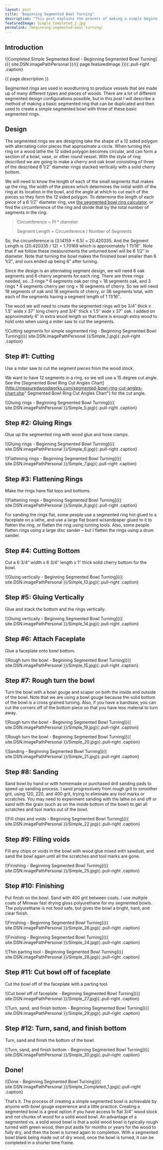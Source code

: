 ```yaml
---
layout: post
title: "Beginning Segmented Bowl Turning"
description: "This post explains the process of making a simple beginning segmented bowl turning."
featuredImage: Simple_Completed_2.jpg
permalink: /beginning-segmented-bowl-turning/
---
```


Introduction
------------

![Completed Simple Segmented Bowl - Beginning Segmented Bowl Turning]({{ site.DSN.imagePathPersonal }}/{{ page.featuredImage }}){:.pull-right .caption}

{{ page.description }}

Segmented rings are used in woodturning to produce vessels that are made
up of many different types and pieces of woods. There are a lot of
different segmented design configurations possible, but in this post I
will describe a method of making a basic segmented ring that can be
duplicated and then used to create a simple segmented bowl with three of
these basic segmented rings.

Design
------

The segmented rings we are designing take the shape of a 12 sided
polygon with alternating color pieces that approximate a circle. When
turning this ring on a wood lathe the 12 sided polygon becomes circular,
and can form a section of a bowl, vase, or other round vessel. With the
style of ring described we are going to make a cherry and oak bowl
consisting of three of the described 6 1/2″ diameter rings stacked
vertically with a solid cherry bottom.

We will need to know the length of each of the small segments that makes
up the ring, the width of the pieces which determines the initial width
of the ring at its location in the bowl, and the angle at which to cut
each of the pieces so they form the 12 sided polygon. To determine the
length of each piece of a 6 1/2″ diameter ring, use [the segmented bowl
ring
calculator](http://measuredwoodworks.com/segmented-bowl-ring-calculator "Segmented Bowl Ring calculator"),
or find the circumference of the ring and divide that by the total
number of segments in the ring:

> Circumference = PI \* diameter
>
> Segment Length = Circumference / Number of Segments

So, the circumference is (3.14159 \* 6.5) = 20.420335. And the Segment
Length is (20.420335 / 12) = 1.70169 which is approximately 1 11/16″.
Note that if we follow these measurements the unturned bowl will be 6
1/2″ in diameter. Note that turning the bowl makes the finished bowl
smaller than 6 1/2″, and ours ended up being 6″ after turning.

Since the design is an alternating segment design, we will need 6 oak
segments and 6 cherry segments for each ring. There are three rings
needed, so…3 rings \* 6 segments oak per ring = 18 segments oak, and 3
rings \* 6 segments cherry per ring = 18 segments of cherry. So we will
need 18 segments of oak and 18 segments of cherry, or 36 segments total,
with each of the segments having a segment length of 1 11/16″.

The wood we will need to create the segmented rings will be 3/4″ thick x
1.5″ wide x 37″ long cherry and 3/4″ thick x 1.5″ wide x 37″ oak. I
added on approximately 6″ in extra wood length so that there is enough
extra wood to hold onto when using a miter saw to cut the segments.

![Cutting segments for simple segmented ring - Beginning Segmented Bowl Turning]({{ site.DSN.imagePathPersonal }}/Simple_1.jpg){:.pull-right .caption}

Step \#1: Cutting
-----------------

Use a miter saw to cut the segment pieces from the wood stock.

We want to have 12 segments in a ring, so we will use a 15 degree cut
angle. See the [Segmented Bowl Ring Cut Angles Chart](http://measuredwoodworks.com/segmented-bowl-ring-cut-angles-chart.php" Segmented Bowl Ring Cut Angles Chart") for the cut angle.

<div class="pull-reset"></div>

![Gluing rings - Beginning Segmented Bowl Turning]({{ site.DSN.imagePathPersonal }}/Simple_5.jpg){:.pull-right .caption}

Step \#2: Gluing Rings
----------------------

Glue up the segmented ring with wood glue and hose clamps.

<div class="pull-reset"></div>

![Gluing rings - Beginning Segmented Bowl Turning]({{ site.DSN.imagePathPersonal }}/Simple_6.jpg){:.pull-right .caption}

<div class="pull-reset"></div>

![Flattening rings - Beginning Segmented Bowl Turning]({{ site.DSN.imagePathPersonal }}/Simple_7.jpg){:.pull-right .caption}

Step \#3: Flattening Rings
--------------------------

Make the rings have flat tops and bottoms.

<div class="pull-reset"></div>

![Flattening rings - Beginning Segmented Bowl Turning]({{ site.DSN.imagePathPersonal }}/Simple_8.jpg){:.pull-right .caption}

For sanding the rings flat, some people use a segmented ring hot glued
to a faceplate on a lathe, and use a large flat board w/sandpaper glued
to it to flatten the ring, or flatten the ring using turning tools.
Also, some people flatten rings using a large disc sander – but I
flatten the rings using a drum sander.

<div class="pull-reset"></div>

Step \#4: Cutting Bottom
------------------------

Cut a 6 3/4″ width x 6 3/4″ length x 1″ thick solid cherry bottom for
the bowl.

![Gluing vertically - Beginning Segmented Bowl Turning]({{ site.DSN.imagePathPersonal }}/Simple_13.jpg){:.pull-right .caption}

Step \#5: Gluing Vertically
---------------------------

Glue and stack the bottom and the rings vertically.

<div class="pull-reset"></div>

![Gluing vertically - Beginning Segmented Bowl Turning]({{ site.DSN.imagePathPersonal }}/Simple_14.jpg){:.pull-right .caption}

<div class="pull-reset"></div>

Step \#6: Attach Faceplate
--------------------------

Glue a faceplate onto bowl bottom.

![Rough turn the bowl - Beginning Segmented Bowl Turning]({{ site.DSN.imagePathPersonal }}/Simple_15.jpg){:.pull-right .caption}

Step \#7: Rough turn the bowl
-----------------------------

Turn the bowl with a bowl gouge and scaper on both the inside and
outside of the bowl. Note that we are using a bowl gouge because the
solid bottom of the bowl is a cross grained turning. Also, if you have a
bandsaw, you can cut the corners off of the bottom piece so that you
have less material to turn away.

<div class="pull-reset"></div>

![Rough turn the bowl - Beginning Segmented Bowl Turning]({{ site.DSN.imagePathPersonal }}/Simple_19.jpg){:.pull-right .caption}

<div class="pull-reset"></div>

![Rough turn the bowl - Beginning Segmented Bowl Turning]({{ site.DSN.imagePathPersonal }}/Simple_20.jpg){:.pull-right .caption}

<div class="pull-reset"></div>

![Sanding - Beginning Segmented Bowl Turning]({{ site.DSN.imagePathPersonal }}/Simple_21.jpg){:.pull-right .caption}

Step \#8: Sanding
-----------------

Sand bowl by hand or with homemade or purchased drill sanding pads to
speed up sanding process. I sand progressively from rough grit to
smoother grit, using 120, 220, and 400 grit, trying to eliminate any
tool marks or scratches. You may need to experiment sanding with the
lathe on and off or sand with the grain (such as on the inside bottom of
the bowl) to get all scratches and tool marks out of the bowl.

<div class="pull-reset"></div>

![Fill chips and voids - Beginning Segmented Bowl Turning]({{ site.DSN.imagePathPersonal }}/Simple_22.jpg){:.pull-right .caption}

Step \#9: Filling voids
-----------------------

Fill any chips or voids in the bowl with wood glue mixed with sawdust,
and sand the bowl again until all the scratches and tool marks are gone.

<div class="pull-reset"></div>

![Finishing - Beginning Segmented Bowl Turning]({{ site.DSN.imagePathPersonal }}/Simple_25.jpg){:.pull-right .caption}

Step \#10: Finishing
--------------------

Put finish on the bowl. Sand with 400 grit between coats. I use multiple
coats of Minwax fast drying gloss polyurethane for my segmented bowls.
The polyurethane is not food safe, but gives the bowl a bright, hard,
and clear finish.

<div class="pull-reset"></div>

![Finishing - Beginning Segmented Bowl Turning]({{ site.DSN.imagePathPersonal }}/Simple_26.jpg){:.pull-right .caption}

<div class="pull-reset"></div>

![Finishing - Beginning Segmented Bowl Turning]({{ site.DSN.imagePathPersonal }}/Simple_24.jpg){:.pull-right .caption}

<div class="pull-reset"></div>

![Thin parting tool - Beginning Segmented Bowl Turning]({{ site.DSN.imagePathPersonal }}/Simple_28.jpg){:.pull-right .caption}

Step \#11: Cut bowl off of faceplate
------------------------------------

Cut the bowl off of the faceplate with a parting tool.

<div class="pull-reset"></div>

![Cut bowl off of faceplate - Beginning Segmented Bowl Turning]({{ site.DSN.imagePathPersonal }}/Simple_27.jpg){:.pull-right .caption}

<div class="pull-reset"></div>

![Turn, sand, and finish bottom - Beginning Segmented Bowl Turning]({{ site.DSN.imagePathPersonal }}/Simple_29.jpg){:.pull-right .caption}

Step \#12: Turn, sand, and finish bottom
----------------------------------------

Turn, sand and finish the bottom of the bowl.

<div class="pull-reset"></div>

![Turn, sand, and finish bottom - Beginning Segmented Bowl Turning]({{ site.DSN.imagePathPersonal }}/Simple_30.jpg){:.pull-right .caption}

<div class="pull-reset"></div>

Done!
-----

![Done - Beginning Segmented Bowl Turning]({{ site.DSN.imagePathPersonal }}/Simple_Completed_1.jpg){:.pull-right .caption}

That’s it. The process of creating a simple segmented bowl is achievable
by anyone with bowl gouge experience and a little practice. Creating a
segmented bowl is a great option if you have access to flat 3/4″ wood
stock and not chunks of wood for a solid wood bowl. An advantage of a
segmented vs. a solid wood bowl is that a solid wood bowl is typically
rough turned with green wood, then put aside for months or years for the
wood to fully dry, and then the bowl is turned again to completion. With
a segmented bowl blank being made out of dry wood, once the bowl is
turned, it can be completed in a shorter time frame.

<div class="pull-reset"></div>
